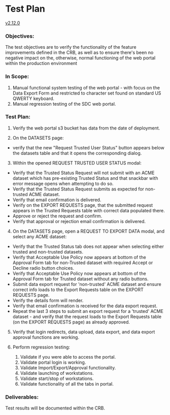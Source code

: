 # Test Plan

[v2.12.0](https://github.com/USDOT-SDC/sdc-dot-webportal/tree/2.12.0)

### Objectives:
The test objectives are to verify the functionality of the feature improvements defined in the CRB, as well as to ensure there's been no negative impact on the, otherwise, normal functioning of the web portal within the production environment

### In Scope:
1. Manual functional system testing of the web portal - with focus on the Data Export Form and restricted to character set found on standard US QWERTY keyboard.
2. Manual regression testing of the SDC web portal.

### Test Plan:
1. Verify the web portal s3 bucket has data from the date of deployment.


2.  On the DATASETS page:
   - verify that the new "Request Trusted User Status" button appears below the datasets table and that it opens the corresponding dialog.


3.  Within the opened REQUEST TRUSTED USER STATUS modal:
   - Verify that the Trusted Status Request will not submit with an ACME dataset which has pre-existing Trusted Status and that snackbar with error message opens when attempting to do so.
   - Verify that the Trusted Status Request submits as expected for non-trusted ACME dataset.
   - Verify that email confirmation is delivered.
   - Verify on the EXPORT REQUESTS page, that the submitted request appears in the Trusted Requests table with correct data populated there.
   - Approve or reject the request and confirm.
   - Verify that approval or rejection email confirmation is delivered.


4.  On the DATASETS page, open a REQUEST TO EXPORT DATA modal, and select any ACME dataset:
   - Verify that the Trusted Status tab does not appear when selecting either trusted and non-trusted datasets.
   - Verify that Acceptable Use Policy now appears at bottom of the Approval Form tab for non-Trusted dataset with required Accept or  Decline radio button choices.
   - Verify that Acceptable Use Policy now appears at bottom of the Approval Form tab for Trusted dataset without any radio buttons.
   - Submit data export request for 'non-trusted' ACME dataset and ensure correct info loads to the Export Requests table on the EXPORT REQUESTS page. 
   - Verify the details form will render.
   - Verify that email confirmation is received for the data export request.
   - Repeat the last 3 steps to submit an export request for a 'trusted' ACME dataset - and verify that the request loads to the Export Requests table (on the EXPORT REQUESTS page) as already approved.


5. Verify that login redirects, data upload, data export, and data export approval functions are working.
   

6. Perform regression testing:
   1. Validate if you were able to access the portal.
   2. Validate portal login is working.
   3. Validate Import/Export/Approval functionality.
   4. Validate launching of workstations. 
   5. Validate start/stop of workstations.
   6. Validate functionality of all the tabs in portal.
     
### Deliverables:
Test results will be documented within the CRB.

